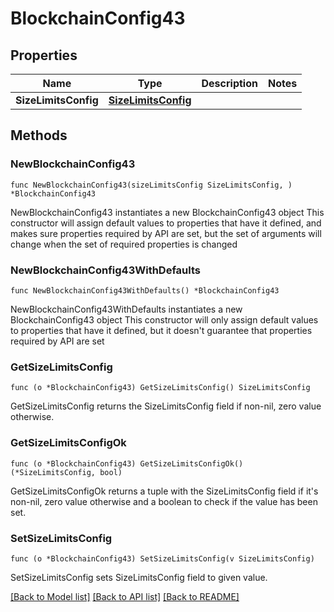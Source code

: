 # BlockchainConfig43

## Properties

Name | Type | Description | Notes
------------ | ------------- | ------------- | -------------
**SizeLimitsConfig** | [**SizeLimitsConfig**](SizeLimitsConfig.md) |  | 

## Methods

### NewBlockchainConfig43

`func NewBlockchainConfig43(sizeLimitsConfig SizeLimitsConfig, ) *BlockchainConfig43`

NewBlockchainConfig43 instantiates a new BlockchainConfig43 object
This constructor will assign default values to properties that have it defined,
and makes sure properties required by API are set, but the set of arguments
will change when the set of required properties is changed

### NewBlockchainConfig43WithDefaults

`func NewBlockchainConfig43WithDefaults() *BlockchainConfig43`

NewBlockchainConfig43WithDefaults instantiates a new BlockchainConfig43 object
This constructor will only assign default values to properties that have it defined,
but it doesn't guarantee that properties required by API are set

### GetSizeLimitsConfig

`func (o *BlockchainConfig43) GetSizeLimitsConfig() SizeLimitsConfig`

GetSizeLimitsConfig returns the SizeLimitsConfig field if non-nil, zero value otherwise.

### GetSizeLimitsConfigOk

`func (o *BlockchainConfig43) GetSizeLimitsConfigOk() (*SizeLimitsConfig, bool)`

GetSizeLimitsConfigOk returns a tuple with the SizeLimitsConfig field if it's non-nil, zero value otherwise
and a boolean to check if the value has been set.

### SetSizeLimitsConfig

`func (o *BlockchainConfig43) SetSizeLimitsConfig(v SizeLimitsConfig)`

SetSizeLimitsConfig sets SizeLimitsConfig field to given value.



[[Back to Model list]](../README.md#documentation-for-models) [[Back to API list]](../README.md#documentation-for-api-endpoints) [[Back to README]](../README.md)


